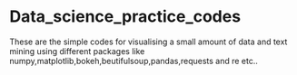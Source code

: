 # Data_science_practice_codes
These are the simple codes for visualising a small amount of data and text mining using different packages like numpy,matplotlib,bokeh,beutifulsoup,pandas,requests and re etc..
